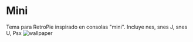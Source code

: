 # Mini
 Tema para RetroPie inspirado en consolas "mini". Incluye nes, snes J, snes U, Psx
![wallpaper](https://github.com/user-attachments/assets/11d44c6a-248c-4b35-88f5-830449ae4c08)
